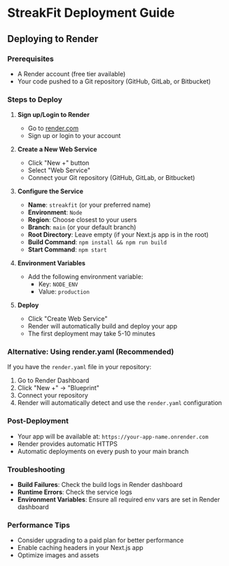 # StreakFit Deployment Guide

## Deploying to Render

### Prerequisites
- A Render account (free tier available)
- Your code pushed to a Git repository (GitHub, GitLab, or Bitbucket)

### Steps to Deploy

1. **Sign up/Login to Render**
   - Go to [render.com](https://render.com)
   - Sign up or login to your account

2. **Create a New Web Service**
   - Click "New +" button
   - Select "Web Service"
   - Connect your Git repository (GitHub, GitLab, or Bitbucket)

3. **Configure the Service**
   - **Name**: `streakfit` (or your preferred name)
   - **Environment**: `Node`
   - **Region**: Choose closest to your users
   - **Branch**: `main` (or your default branch)
   - **Root Directory**: Leave empty (if your Next.js app is in the root)
   - **Build Command**: `npm install && npm run build`
   - **Start Command**: `npm start`

4. **Environment Variables**
   - Add the following environment variable:
     - Key: `NODE_ENV`
     - Value: `production`

5. **Deploy**
   - Click "Create Web Service"
   - Render will automatically build and deploy your app
   - The first deployment may take 5-10 minutes

### Alternative: Using render.yaml (Recommended)

If you have the `render.yaml` file in your repository:
1. Go to Render Dashboard
2. Click "New +" → "Blueprint"
3. Connect your repository
4. Render will automatically detect and use the `render.yaml` configuration

### Post-Deployment

- Your app will be available at: `https://your-app-name.onrender.com`
- Render provides automatic HTTPS
- Automatic deployments on every push to your main branch

### Troubleshooting

- **Build Failures**: Check the build logs in Render dashboard
- **Runtime Errors**: Check the service logs
- **Environment Variables**: Ensure all required env vars are set in Render dashboard

### Performance Tips

- Consider upgrading to a paid plan for better performance
- Enable caching headers in your Next.js app
- Optimize images and assets 